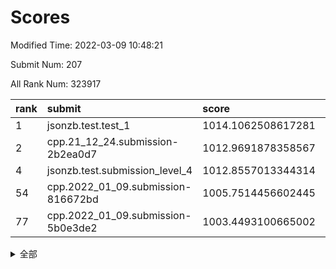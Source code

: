 # Scores

Modified Time: 2022-03-09 10:48:21

Submit Num: 207

All Rank Num: 323917

| rank |               submit               |       score        |       sigma        | pk_num |
| :--- | :--------------------------------- | :----------------- | :----------------- | :----- |
| 1    | jsonzb.test.test_1                 | 1014.1062508617281 | 0.8047034858972612 | 6259   |
| 2    | cpp.21_12_24.submission-2b2ea0d7   | 1012.9691878358567 | 0.8016433316729437 | 6258   |
| 4    | jsonzb.test.submission_level_4     | 1012.8557013344314 | 0.7968946286534856 | 6259   |
| 54   | cpp.2022_01_09.submission-816672bd | 1005.7514456602445 | 0.7280948181653483 | 6261   |
| 77   | cpp.2022_01_09.submission-5b0e3de2 | 1003.4493100665002 | 0.7104800403531392 | 6261   |


<details>
<summary>全部</summary>

| rank |                 submit                 |       score        |       sigma        | pk_num |
| :--- | :------------------------------------- | :----------------- | :----------------- | :----- |
| 1    | jsonzb.test.test_1                     | 1014.1062508617281 | 0.8047034858972612 | 6259   |
| 2    | cpp.21_12_24.submission-2b2ea0d7       | 1012.9691878358567 | 0.8016433316729437 | 6258   |
| 3    | gobigger.level_3.submission_level_3_1  | 1012.8921406350787 | 0.7989422809849882 | 6255   |
| 4    | jsonzb.test.submission_level_4         | 1012.8557013344314 | 0.7968946286534856 | 6259   |
| 5    | gobigger.level_3.submission_level_3_33 | 1011.9757898049548 | 0.7922367486963166 | 6263   |
| 6    | gobigger.level_3.submission_level_3_2  | 1011.6213972821953 | 0.8087415259744536 | 6261   |
| 7    | gobigger.level_3.submission_level_3_14 | 1011.618812418524  | 0.7606468485307718 | 6260   |
| 8    | gobigger.level_3.submission_level_3_5  | 1011.4631488926516 | 0.790532102031457  | 6257   |
| 9    | gobigger.level_3.submission_level_3_26 | 1011.2522653330706 | 0.7792191471032378 | 6258   |
| 10   | gobigger.level_3.submission_level_3_41 | 1011.1172617568536 | 0.7905241307272621 | 6263   |
| 11   | gobigger.level_3.submission_level_3_7  | 1010.9215822640383 | 0.77017098099734   | 6261   |
| 12   | gobigger.level_3.submission_level_3_10 | 1010.8385834591815 | 0.7926565860778195 | 6256   |
| 13   | gobigger.level_3.submission_level_3_17 | 1010.7131242774734 | 0.7830523126975379 | 6260   |
| 14   | gobigger.level_3.submission_level_3_21 | 1010.5918630815229 | 0.7677399680220917 | 6255   |
| 15   | gobigger.level_3.submission_level_3_27 | 1010.5228551419156 | 0.778233434342865  | 6261   |
| 16   | gobigger.level_3.submission_level_3_19 | 1010.507964332432  | 0.7950688919674063 | 6258   |
| 17   | gobigger.level_3.submission_level_3_9  | 1010.4969717188752 | 0.7531043773003137 | 6258   |
| 18   | gobigger.level_3.submission_level_3_40 | 1010.4797008965716 | 0.7806910989904818 | 6258   |
| 19   | gobigger.level_3.submission_level_3_12 | 1010.3991083157517 | 0.7583967878583279 | 6266   |
| 20   | gobigger.level_3.submission_level_3_48 | 1010.376912579029  | 0.7586656664498181 | 6256   |
| 21   | gobigger.level_3.submission_level_3_47 | 1010.3565358099227 | 0.7515626306458819 | 6261   |
| 22   | gobigger.level_3.submission_level_3_25 | 1010.2852309905603 | 0.7493608572893738 | 6257   |
| 23   | gobigger.level_3.submission_level_3_11 | 1010.2412756960628 | 0.7579549346606984 | 6262   |
| 24   | gobigger.level_3.submission_level_3_46 | 1010.1808375375332 | 0.7723464089044828 | 6253   |
| 25   | gobigger.level_3.submission_level_3_3  | 1010.1631767391184 | 0.7548039049304176 | 6258   |
| 26   | gobigger.level_3.submission_level_3_8  | 1010.0377751596975 | 0.72881715359475   | 6250   |
| 27   | gobigger.level_3.submission_level_3_6  | 1010.0360019378592 | 0.7594063946178117 | 6255   |
| 28   | gobigger.level_3.submission_level_3_30 | 1010.0353536987479 | 0.769505585026279  | 6259   |
| 29   | gobigger.level_3.submission_level_3_49 | 1009.9947144947824 | 0.7615525144122142 | 6255   |
| 30   | gobigger.level_3.submission_level_3_39 | 1009.9089475219142 | 0.7568463429024572 | 6261   |
| 31   | gobigger.level_3.submission_level_3_28 | 1009.7884012468161 | 0.7757715028036052 | 6258   |
| 32   | gobigger.level_3.submission_level_3_37 | 1009.7080249215509 | 0.766021648747156  | 6262   |
| 33   | gobigger.level_3.submission_level_3_15 | 1009.6751193179582 | 0.7587765652917603 | 6263   |
| 34   | gobigger.level_3.submission_level_3_36 | 1009.533523695503  | 0.7423704598488677 | 6250   |
| 35   | gobigger.level_3.submission_level_3_22 | 1009.5039105366232 | 0.7487719704193552 | 6255   |
| 36   | gobigger.level_3.submission_level_3_44 | 1009.5022230639262 | 0.7674058176673468 | 6258   |
| 37   | gobigger.level_3.submission_level_3_31 | 1009.382155241338  | 0.7513373851750161 | 6258   |
| 38   | gobigger.level_3.submission_level_3_43 | 1009.3487832553288 | 0.7500818461096747 | 6256   |
| 39   | gobigger.level_3.submission_level_3_16 | 1009.3450187940726 | 0.746696773479632  | 6258   |
| 40   | gobigger.level_3.submission_level_3_29 | 1009.2875835978499 | 0.7416177985192945 | 6261   |
| 41   | gobigger.level_3.submission_level_3_35 | 1009.2063090232955 | 0.7574893482035882 | 6258   |
| 42   | gobigger.level_3.submission_level_3_0  | 1009.1168534042046 | 0.7379155243973797 | 6262   |
| 43   | gobigger.level_3.submission_level_3_45 | 1009.0621830486878 | 0.7476179795340792 | 6258   |
| 44   | gobigger.level_3.submission_level_3_4  | 1009.0062176333965 | 0.7529849174194526 | 6260   |
| 45   | gobigger.level_3.submission_level_3_24 | 1008.9696855564424 | 0.7607327422525507 | 6262   |
| 46   | gobigger.level_3.submission_level_3_18 | 1008.9354617426216 | 0.7600105356308878 | 6259   |
| 47   | gobigger.level_3.submission_level_3_32 | 1008.8544861717679 | 0.7538168658658243 | 6256   |
| 48   | gobigger.level_3.submission_level_3_20 | 1008.5521396985414 | 0.7499181621920362 | 6263   |
| 49   | gobigger.level_3.submission_level_3_34 | 1008.4215523701419 | 0.755127356511917  | 6262   |
| 50   | gobigger.level_3.submission_level_3_13 | 1008.2457058422864 | 0.7393014815324027 | 6261   |
| 51   | gobigger.level_3.submission_level_3_23 | 1007.888761384496  | 0.7530423230482138 | 6264   |
| 52   | gobigger.level_3.submission_level_3_42 | 1007.8680670408488 | 0.7361243744471797 | 6258   |
| 53   | gobigger.level_3.submission_level_3_38 | 1007.6273040325492 | 0.7430322471842743 | 6255   |
| 54   | cpp.2022_01_09.submission-816672bd     | 1005.7514456602445 | 0.7280948181653483 | 6261   |
| 55   | gobigger.level_1.submission_level_1_29 | 1004.346475656226  | 0.7189479534875558 | 6264   |
| 56   | gobigger.level_1.submission_level_1_47 | 1004.2868059488019 | 0.7256471359591852 | 6261   |
| 57   | gobigger.level_1.submission_level_1_18 | 1004.2577710082375 | 0.7128532597090835 | 6261   |
| 58   | gobigger.level_1.submission_level_1_33 | 1004.1603017496996 | 0.7300839160083331 | 6259   |
| 59   | gobigger.level_1.submission_level_1_4  | 1004.0707008144517 | 0.7182475809220492 | 6259   |
| 60   | gobigger.level_1.submission_level_1_11 | 1004.0516105026526 | 0.730909844704976  | 6260   |
| 61   | gobigger.level_1.submission_level_1_17 | 1004.0309068737297 | 0.7143971284531104 | 6257   |
| 62   | gobigger.level_1.submission_level_1_23 | 1003.8991156912346 | 0.7211340336374149 | 6256   |
| 63   | gobigger.level_1.submission_level_1_38 | 1003.8627083544853 | 0.7177247914020692 | 6258   |
| 64   | gobigger.level_1.submission_level_1_1  | 1003.854741890493  | 0.7143547098991961 | 6265   |
| 65   | gobigger.level_1.submission_level_1_36 | 1003.801353902383  | 0.7163680701469788 | 6260   |
| 66   | gobigger.level_1.submission_level_1_5  | 1003.789948202267  | 0.714038888413808  | 6255   |
| 67   | gobigger.level_1.submission_level_1_40 | 1003.7684808010724 | 0.709039304580961  | 6257   |
| 68   | gobigger.level_1.submission_level_1_8  | 1003.7203129822659 | 0.720242197204553  | 6264   |
| 69   | gobigger.level_1.submission_level_1_37 | 1003.7069365221698 | 0.7221270657500864 | 6268   |
| 70   | gobigger.level_1.submission_level_1_31 | 1003.6618887309826 | 0.715415161192097  | 6261   |
| 71   | gobigger.level_1.submission_level_1_10 | 1003.6223549815107 | 0.7070136355706862 | 6258   |
| 72   | gobigger.level_1.submission_level_1_15 | 1003.616941122124  | 0.725201762267603  | 6254   |
| 73   | gobigger.level_1.submission_level_1_39 | 1003.6106815314565 | 0.7137861094166277 | 6256   |
| 74   | gobigger.level_1.submission_level_1_24 | 1003.5821442080932 | 0.7188802245521594 | 6257   |
| 75   | gobigger.level_1.submission_level_1_13 | 1003.5785419062072 | 0.714117490298101  | 6260   |
| 76   | gobigger.level_1.submission_level_1_42 | 1003.4956848714097 | 0.7057477304285722 | 6256   |
| 77   | cpp.2022_01_09.submission-5b0e3de2     | 1003.4493100665002 | 0.7104800403531392 | 6261   |
| 78   | gobigger.level_1.submission_level_1_0  | 1003.4437890090128 | 0.7238758566565615 | 6255   |
| 79   | gobigger.level_1.submission_level_1_43 | 1003.3798428752636 | 0.70806452126233   | 6260   |
| 80   | gobigger.level_1.submission_level_1_19 | 1003.375563343955  | 0.718493936718578  | 6259   |
| 81   | gobigger.level_1.submission_level_1_3  | 1003.3614196482308 | 0.725650715872247  | 6257   |
| 82   | gobigger.level_1.submission_level_1_49 | 1003.2609575816414 | 0.7094114594792759 | 6259   |
| 83   | gobigger.level_1.submission_level_1_9  | 1003.2029213514853 | 0.7089502340848047 | 6255   |
| 84   | gobigger.level_1.submission_level_1_30 | 1003.1959588543557 | 0.7198916320287766 | 6261   |
| 85   | gobigger.level_1.submission_level_1_20 | 1003.1910386741952 | 0.720907897481781  | 6255   |
| 86   | gobigger.level_1.submission_level_1_34 | 1003.1533118885521 | 0.7093123653857686 | 6258   |
| 87   | gobigger.level_1.submission_level_1_22 | 1003.0880190351137 | 0.7146818765399452 | 6261   |
| 88   | gobigger.level_1.submission_level_1_48 | 1003.0306559659706 | 0.7027279803715343 | 6261   |
| 89   | gobigger.level_1.submission_level_1_16 | 1002.9543580803808 | 0.7136497738665232 | 6261   |
| 90   | gobigger.level_1.submission_level_1_28 | 1002.8862283961719 | 0.717764556988853  | 6263   |
| 91   | gobigger.level_1.submission_level_1_35 | 1002.8788767907611 | 0.7174174332985296 | 6264   |
| 92   | gobigger.level_1.submission_level_1_6  | 1002.8743704996523 | 0.7217707413810822 | 6254   |
| 93   | gobigger.level_1.submission_level_1_46 | 1002.8335529555636 | 0.7171107763875286 | 6258   |
| 94   | gobigger.level_1.submission_level_1_27 | 1002.8101491737774 | 0.7129571830766688 | 6258   |
| 95   | gobigger.level_1.submission_level_1_14 | 1002.7452695162424 | 0.7183715184160959 | 6256   |
| 96   | gobigger.level_1.submission_level_1_32 | 1002.7225837914735 | 0.7269817303988823 | 6258   |
| 97   | gobigger.level_1.submission_level_1_2  | 1002.7166380998299 | 0.7098470089310657 | 6259   |
| 98   | gobigger.level_1.submission_level_1_21 | 1002.4700425386704 | 0.7135066708365662 | 6257   |
| 99   | gobigger.level_1.submission_level_1_45 | 1002.4581853050797 | 0.7225751071332093 | 6260   |
| 100  | gobigger.level_1.submission_level_1_44 | 1002.4258335829218 | 0.7159674961187141 | 6258   |
| 101  | gobigger.level_1.submission_level_1_12 | 1002.2820931082721 | 0.7143961616677658 | 6259   |
| 102  | gobigger.level_1.submission_level_1_41 | 1002.230342589255  | 0.7218754218100315 | 6257   |
| 103  | gobigger.level_1.submission_level_1_7  | 1002.151544193064  | 0.7057585769825483 | 6263   |
| 104  | gobigger.level_1.submission_level_1_26 | 1001.9946185642928 | 0.7138718425142417 | 6258   |
| 105  | gobigger.level_1.submission_level_1_25 | 1001.8547466234764 | 0.7090902034198826 | 6263   |
| 106  | gobigger.random.submission_random_39   | 998.0338715500153  | 0.7034382518572929 | 6257   |
| 107  | gobigger.random.submission_random_23   | 997.9215116383209  | 0.6990348925466702 | 6259   |
| 108  | gobigger.random.submission_random_28   | 997.1445310313271  | 0.7072428910681097 | 6264   |
| 109  | gobigger.random.submission_random_7    | 997.1211867552483  | 0.7022556542728772 | 6257   |
| 110  | gobigger.random.submission_random_19   | 997.0672432968427  | 0.70604327031406   | 6259   |
| 111  | gobigger.random.submission_random_42   | 996.8135874000878  | 0.7113192983072016 | 6262   |
| 112  | gobigger.random.submission_random_8    | 996.8120858693708  | 0.7095599730452504 | 6260   |
| 113  | gobigger.random.submission_random_49   | 996.7635190815689  | 0.7157826738267704 | 6255   |
| 114  | gobigger.random.submission_random_46   | 996.6931129461053  | 0.7060043435430601 | 6260   |
| 115  | gobigger.random.submission_random_29   | 996.571821320441   | 0.7062155976642841 | 6260   |
| 116  | gobigger.random.submission_random_24   | 996.5155239316595  | 0.7105248848106599 | 6261   |
| 117  | gobigger.random.submission_random_31   | 996.4626869423536  | 0.7027475159055707 | 6261   |
| 118  | gobigger.random.submission_random_30   | 996.378491193653   | 0.7059946345995698 | 6256   |
| 119  | gobigger.random.submission_random_22   | 996.3487746164084  | 0.7093913447004921 | 6261   |
| 120  | gobigger.random.submission_random_36   | 996.3389826992851  | 0.6982977971104465 | 6262   |
| 121  | gobigger.random.submission_random_35   | 996.296746596873   | 0.7192956092052306 | 6258   |
| 122  | gobigger.random.submission_random_47   | 996.2581797053076  | 0.7153665258102139 | 6258   |
| 123  | gobigger.random.submission_random_40   | 996.2514092530525  | 0.7177631934052486 | 6263   |
| 124  | gobigger.random.submission_random_25   | 996.1757132976651  | 0.7176303134669544 | 6259   |
| 125  | gobigger.random.submission_random_12   | 996.1751194379012  | 0.711101645327708  | 6261   |
| 126  | gobigger.random.submission_random_13   | 996.128362386942   | 0.7014367576536049 | 6262   |
| 127  | gobigger.random.submission_random_34   | 996.1243434512497  | 0.7079252392984887 | 6262   |
| 128  | gobigger.random.submission_random_1    | 996.1077863866702  | 0.6996137440044153 | 6257   |
| 129  | gobigger.random.submission_random_41   | 996.0954681259029  | 0.7065895781855417 | 6262   |
| 130  | gobigger.random.submission_random_17   | 996.0518188825156  | 0.7075798968958368 | 6259   |
| 131  | gobigger.random.submission_random_0    | 995.9946175077345  | 0.715064231061686  | 6258   |
| 132  | gobigger.random.submission_random_26   | 995.9875109422645  | 0.7117977379339148 | 6260   |
| 133  | gobigger.random.submission_random_9    | 995.9333948944508  | 0.7178401915279643 | 6265   |
| 134  | gobigger.random.submission_random_32   | 995.9319069269889  | 0.702139274525015  | 6259   |
| 135  | gobigger.random.submission_random_21   | 995.8943635485998  | 0.7032214966899393 | 6261   |
| 136  | gobigger.random.submission_random_15   | 995.8552388485746  | 0.706203362241166  | 6259   |
| 137  | gobigger.random.submission_random_5    | 995.8337266824457  | 0.7031262162013442 | 6261   |
| 138  | gobigger.random.submission_random_14   | 995.7592090684003  | 0.7245033823753779 | 6263   |
| 139  | gobigger.random.submission_random_11   | 995.6853455751628  | 0.7258720020459578 | 6262   |
| 140  | gobigger.random.submission_random_18   | 995.6740770706868  | 0.7228129383729249 | 6260   |
| 141  | gobigger.random.submission_random_45   | 995.6019935904219  | 0.7104018498088841 | 6263   |
| 142  | gobigger.random.submission_random_44   | 995.4479801793999  | 0.7038128101521635 | 6259   |
| 143  | gobigger.random.submission_random_43   | 995.4184319247     | 0.709724274974777  | 6257   |
| 144  | gobigger.random.submission_random_33   | 995.3598477410171  | 0.7139107322787231 | 6260   |
| 145  | gobigger.random.submission_random_20   | 995.2817221951169  | 0.703174636833483  | 6258   |
| 146  | gobigger.random.submission_random_10   | 995.2559642258581  | 0.7057356956958756 | 6257   |
| 147  | gobigger.random.submission_random_37   | 995.2481218928991  | 0.7053226187747437 | 6266   |
| 148  | gobigger.random.submission_random_16   | 995.2033810421409  | 0.7200210471945614 | 6256   |
| 149  | gobigger.random.submission_random_6    | 995.1422562892561  | 0.7214702204860433 | 6262   |
| 150  | gobigger.random.submission_random_27   | 995.0076860659158  | 0.7270227085025573 | 6260   |
| 151  | gobigger.random.submission_random_4    | 994.9721488206524  | 0.7152963700760182 | 6256   |
| 152  | gobigger.random.submission_random_3    | 994.8390366275597  | 0.7063505526412146 | 6262   |
| 153  | gobigger.random.submission_random_2    | 994.8278134774038  | 0.6975729342458254 | 6259   |
| 154  | gobigger.random.submission_random_48   | 994.78504111951    | 0.7233872465189588 | 6259   |
| 155  | gobigger.level_2.submission_level_2_9  | 994.3903346824208  | 0.7311420982447904 | 6257   |
| 156  | gobigger.random.submission_random_38   | 994.3737191355468  | 0.7081973230566125 | 6256   |
| 157  | gobigger.level_2.submission_level_2_7  | 994.1530390956543  | 0.7406164111357282 | 6260   |
| 158  | gobigger.level_2.submission_level_2_31 | 993.9999905735616  | 0.7241021170749561 | 6258   |
| 159  | gobigger.level_2.submission_level_2_20 | 993.7508491082033  | 0.7253173128253343 | 6257   |
| 160  | gobigger.level_2.submission_level_2_30 | 993.5854289078412  | 0.7397802227117503 | 6260   |
| 161  | gobigger.level_2.submission_level_2_41 | 993.371892621069   | 0.724914707762542  | 6262   |
| 162  | gobigger.level_2.submission_level_2_45 | 993.3676978279157  | 0.7434265327375102 | 6258   |
| 163  | gobigger.level_2.submission_level_2_18 | 993.2330290636875  | 0.7437744927821144 | 6263   |
| 164  | gobigger.level_2.submission_level_2_3  | 993.1286799670827  | 0.7375336108106083 | 6260   |
| 165  | gobigger.level_2.submission_level_2_46 | 992.8351868592368  | 0.7422423698910163 | 6261   |
| 166  | gobigger.level_2.submission_level_2_49 | 992.7793728674071  | 0.7357231529641494 | 6257   |
| 167  | gobigger.level_2.submission_level_2_2  | 992.7330620974062  | 0.7261786720254898 | 6259   |
| 168  | gobigger.level_2.submission_level_2_10 | 992.7304976627051  | 0.7506790642516464 | 6257   |
| 169  | gobigger.level_2.submission_level_2_23 | 992.6833222300138  | 0.7480409078038357 | 6263   |
| 170  | gobigger.level_2.submission_level_2_32 | 992.5814808512499  | 0.7370530619917846 | 6258   |
| 171  | gobigger.level_2.submission_level_2_37 | 992.5559084692005  | 0.7542306755832833 | 6262   |
| 172  | gobigger.level_2.submission_level_2_36 | 992.5141672550312  | 0.7653540976357414 | 6258   |
| 173  | gobigger.level_2.submission_level_2_12 | 992.4305375569965  | 0.7354378717983363 | 6261   |
| 174  | gobigger.level_2.submission_level_2_47 | 992.4085181557562  | 0.7483439612178022 | 6260   |
| 175  | gobigger.level_2.submission_level_2_13 | 992.3100929047065  | 0.7310559555289409 | 6266   |
| 176  | gobigger.level_2.submission_level_2_33 | 992.1699574317856  | 0.7617625589580074 | 6260   |
| 177  | gobigger.level_2.submission_level_2_15 | 992.1029416575769  | 0.7538655166430044 | 6260   |
| 178  | gobigger.level_2.submission_level_2_16 | 991.9913661663198  | 0.755096907120454  | 6264   |
| 179  | gobigger.level_2.submission_level_2_42 | 991.9848648512112  | 0.7643764332806626 | 6262   |
| 180  | gobigger.level_2.submission_level_2_26 | 991.9382759634238  | 0.7447173287393208 | 6254   |
| 181  | gobigger.level_2.submission_level_2_40 | 991.8934945944012  | 0.7548055807098585 | 6263   |
| 182  | gobigger.level_2.submission_level_2_19 | 991.8538972337903  | 0.7480034298695346 | 6255   |
| 183  | gobigger.level_2.submission_level_2_48 | 991.8057442291907  | 0.7641227618832103 | 6266   |
| 184  | gobigger.level_2.submission_level_2_0  | 991.8041219013855  | 0.7545809012144434 | 6258   |
| 185  | gobigger.level_2.submission_level_2_21 | 991.7561900366587  | 0.7450268984642165 | 6262   |
| 186  | gobigger.level_2.submission_level_2_43 | 991.7550901602697  | 0.755724702716854  | 6255   |
| 187  | gobigger.level_2.submission_level_2_28 | 991.7395093145755  | 0.7583035285235656 | 6259   |
| 188  | gobigger.level_2.submission_level_2_38 | 991.7125180908974  | 0.7397224830188773 | 6260   |
| 189  | gobigger.level_2.submission_level_2_5  | 991.7031006223257  | 0.7378058203364827 | 6254   |
| 190  | gobigger.level_2.submission_level_2_35 | 991.7022832776074  | 0.7503760322732574 | 6255   |
| 191  | gobigger.level_2.submission_level_2_8  | 991.6345814220874  | 0.745532265147047  | 6260   |
| 192  | gobigger.level_2.submission_level_2_34 | 991.5981150444065  | 0.7341229983720151 | 6258   |
| 193  | gobigger.level_2.submission_level_2_1  | 991.5027288334177  | 0.7405520825900629 | 6253   |
| 194  | gobigger.level_2.submission_level_2_14 | 991.4506086164715  | 0.7462754665125202 | 6261   |
| 195  | gobigger.level_2.submission_level_2_22 | 991.3732813288397  | 0.7453174054428017 | 6259   |
| 196  | gobigger.level_2.submission_level_2_11 | 991.2244151388489  | 0.771749861582885  | 6260   |
| 197  | gobigger.level_2.submission_level_2_39 | 991.211832782044   | 0.7786845898510225 | 6260   |
| 198  | gobigger.level_2.submission_level_2_44 | 991.1717712796841  | 0.7730917779300308 | 6257   |
| 199  | gobigger.level_2.submission_level_2_17 | 991.1477432556508  | 0.7463044877391795 | 6258   |
| 200  | gobigger.level_2.submission_level_2_29 | 991.134384428924   | 0.744647954713512  | 6257   |
| 201  | gobigger.level_2.submission_level_2_24 | 991.0525409463008  | 0.7623104846158442 | 6257   |
| 202  | gobigger.level_2.submission_level_2_25 | 990.9625815828263  | 0.7486279015200302 | 6267   |
| 203  | gobigger.level_2.submission_level_2_6  | 990.9114855356947  | 0.7777071807816075 | 6261   |
| 204  | gobigger.level_2.submission_level_2_27 | 990.8747910937948  | 0.7755031159024756 | 6261   |
| 205  | gobigger.level_2.submission_level_2_4  | 990.4761690398893  | 0.7575112429009914 | 6263   |
| 206  | gobigger.none.submission_none_0        | 978.7127549153207  | 1.2359501905186723 | 6257   |
| 207  | gobigger.none.submission_none_1        | 976.3076225935587  | 1.420513811821362  | 6260   |

</details>